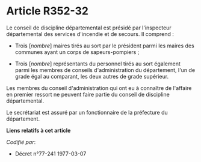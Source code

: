 # Article R352-32

Le conseil de discipline départemental est présidé par l'inspecteur départemental des services d'incendie et de secours. Il
comprend :

- Trois [*nombre*] maires tirés au sort par le président parmi les maires des communes ayant un corps de sapeurs-pompiers ;

- Trois [*nombre*] représentants du personnel tirés au sort également parmi les membres de conseils d'administration du
département, l'un de grade égal au comparant, les deux autres de grade supérieur.

Les membres du conseil d'administration qui ont eu à connaître de l'affaire en premier ressort ne peuvent faire partie du
conseil de discipline départemental.

Le secrétariat est assuré par un fonctionnaire de la préfecture du département.

**Liens relatifs à cet article**

_Codifié par_:

  - Décret n°77-241 1977-03-07

